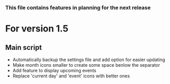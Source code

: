 ### This file contains features in planning for the next release

# For version 1.5

## Main script
* Automatically backup the settings file and add option for easier updating
* Make month icons smaller to create some space benlow the separator
* Add feature to display upcoming events
* Replace 'current day' and 'event' icons with better ones
